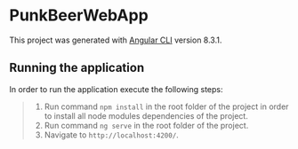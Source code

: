 # PunkBeerWebApp

This project was generated with [Angular CLI](https://github.com/angular/angular-cli) version 8.3.1.

## Running the application

In order to run the application execute the following steps:
> 1. Run command `npm install` in the root folder of the project in order to install all node modules dependencies of the project.  
> 2. Run command `ng serve` in the root folder of the project.  
> 3. Navigate to `http://localhost:4200/`.  
